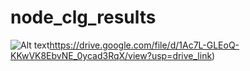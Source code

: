﻿# node_clg_results
![Alt text](https://drive.google.com/file/d/1Ac7L-GLEoQ-KKwVK8EbvNE_0ycad3RqX/view?usp=drive_link)https://drive.google.com/file/d/1Ac7L-GLEoQ-KKwVK8EbvNE_0ycad3RqX/view?usp=drive_link)
